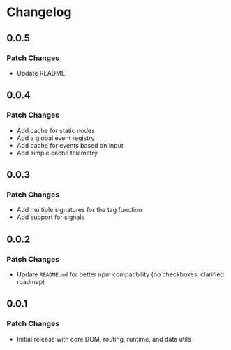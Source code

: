 # Changelog

## 0.0.5

### Patch Changes

- Update README

## 0.0.4

### Patch Changes

- Add cache for static nodes
- Add a global event registry
- Add cache for events based on input
- Add simple cache telemetry

## 0.0.3

### Patch Changes

- Add multiple signatures for the tag function
- Add support for signals

## 0.0.2

### Patch Changes

- Update `README.md` for better npm compatibility (no checkboxes, clarified roadmap)

## 0.0.1

### Patch Changes

- Initial release with core DOM, routing, runtime, and data utils
